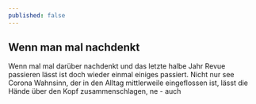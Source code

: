 ```yaml
---
published: false
---
```

## Wenn man mal nachdenkt

Wenn mal mal darüber nachdenkt und das letzte halbe Jahr Revue passieren lässt ist doch wieder einmal einiges passiert. Nicht nur see Corona Wahnsinn, der in den Alltag mittlerweile eingeflossen ist, lässt die Hände über den Kopf zusammenschlagen, ne - auch
